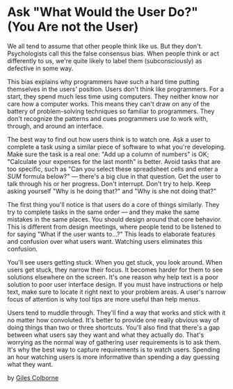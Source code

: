 # Ask "What Would the User Do?" (You Are not the User)

We all tend to assume that other people think like us. But they don't. Psychologists call this the false consensus bias. When people think or act differently to us, we're quite likely to label them (subconsciously) as defective in some way.

This bias explains why programmers have such a hard time putting themselves in the users' position. Users don't think like programmers. For a start, they spend much less time using computers. They neither know nor care how a computer works. This means they can't draw on any of the battery of problem-solving techniques so familiar to programmers. They don't recognize the patterns and cues programmers use to work with, through, and around an interface.

The best way to find out how users think is to watch one. Ask a user to complete a task using a similar piece of software to what you're developing. Make sure the task is a real one: "Add up a column of numbers" is OK; "Calculate your expenses for the last month" is better. Avoid tasks that are too specific, such as "Can you select these spreadsheet cells and enter a *SUM* formula below?" — there's a big clue in that question. Get the user to talk through his or her progress. Don't interrupt. Don't try to help. Keep asking yourself "Why is he doing that?" and "Why is she not doing that?"

The first thing you'll notice is that users do a core of things similarly. They try to complete tasks in the same order — and they make the same mistakes in the same places. You should design around that core behavior. This is different from design meetings, where people tend to be listened to for saying "What if the user wants to...?" This leads to elaborate features and confusion over what users want. Watching users eliminates this confusion.

You'll see users getting stuck. When you get stuck, you look around. When users get stuck, they narrow their focus. It becomes harder for them to see solutions elsewhere on the screen. It's one reason why help text is a poor solution to poor user interface design. If you must have instructions or help text, make sure to locate it right next to your problem areas. A user's narrow focus of attention is why tool tips are more useful than help menus.

Users tend to muddle through. They'll find a way that works and stick with it no matter how convoluted. It's better to provide one really obvious way of doing things than two or three shortcuts.
You'll also find that there's a gap between what users say they want and what they actually do. That's worrying as the normal way of gathering user requirements is to ask them. It's why the best way to capture requirements is to watch users. Spending an hour watching users is more informative than spending a day guessing what they want.

by [Giles Colborne](http://programmer.97things.oreilly.com/wiki/index.php/Giles_Colborne)